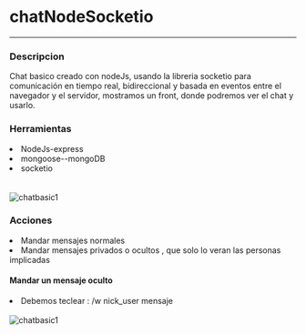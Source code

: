  
<h1>chatNodeSocketio</h1>
<hr>
    <h3 >Descripcion</h3>
Chat basico creado con nodeJs, usando la libreria socketio para comunicación en tiempo real, bidireccional y basada en eventos entre el navegador y el servidor, mostramos  un front, donde podremos ver el chat y usarlo.
<h3>Herramientas</h3>
<li>NodeJs-express</li>
<li>mongoose--mongoDB</li>
<li>socketio</li>
<br><br>

 <img src="https://i.ibb.co/ZJ4qbLR/chatbasic3.jpg" alt="chatbasic1" border="0" />
 
 <br>
 <h3>Acciones</h3>
<li>Mandar mensajes normales</li>
<li>Mandar mensajes privados o ocultos , que solo lo veran las personas implicadas</li>

<h4>Mandar un mensaje oculto</h4>
<li>Debemos teclear :   /w  nick_user   mensaje</li> <br>
<img src="https://i.ibb.co/JmwGRxc/chatbasic-msgprivate.jpg" alt="chatbasic1" border="0" />

 
